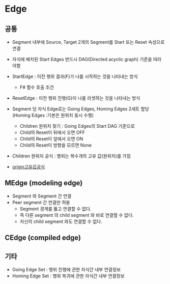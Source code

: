 # Edge

## 공통

- Segment 내부에 Source, Target 2개의 Segment를 Start 또는 Reset 속성으로 연결
- 자식에 배치된 Start Edges 반드시 DAG(Directed acyclic graph) 기준을 따라야함

- StartEdge : 이전 행위 결과(F)가 나를 시작하는 것을 나타내는 방식
  - F# 함수 호출 조건
- ResetEdge : 이전 행위 진행(G)이 나를 리셋하는 것을 나타내는 방식
- Segment 당 자식 Edge로는 Going Edges, Homing Edges 2세트 할당 (Homing Edges :기본은 원위치 동시 수행)

  - Children 원위치 찾기 : Going Edges의 Start DAG 기준으로
  - Child의 Reset이 뒤에서 오면 OFF
  - Child의 Reset이 앞에서 오면 ON
  - Child의 Reset이 방향을 모르면 None

- Children 원위치 공식 : 행위는 복수개의 고유 값(원위치)를 가짐
- [origin고유값공식](./ppt/origin고유값공식.pptx)  
## MEdge (modeling edge)

- Segment 와 Segment 간 연결
- Peer segment 간 연결만 허용
  - Segment 경계를 뚫고 연결할 수 없다.
  - 즉 다른 segment 의 child segment 와 바로 연결할 수 없다.
  - 자신의 child segment 와도 연결할 수 없다.

## CEdge (compiled edge)

## 기타

- Going Edge Set  : 행위 진행에 관한 자식간 내부 연결정보
- Homing Edge Set : 행위 복귀에 관한 자식간 내부 연결정보

